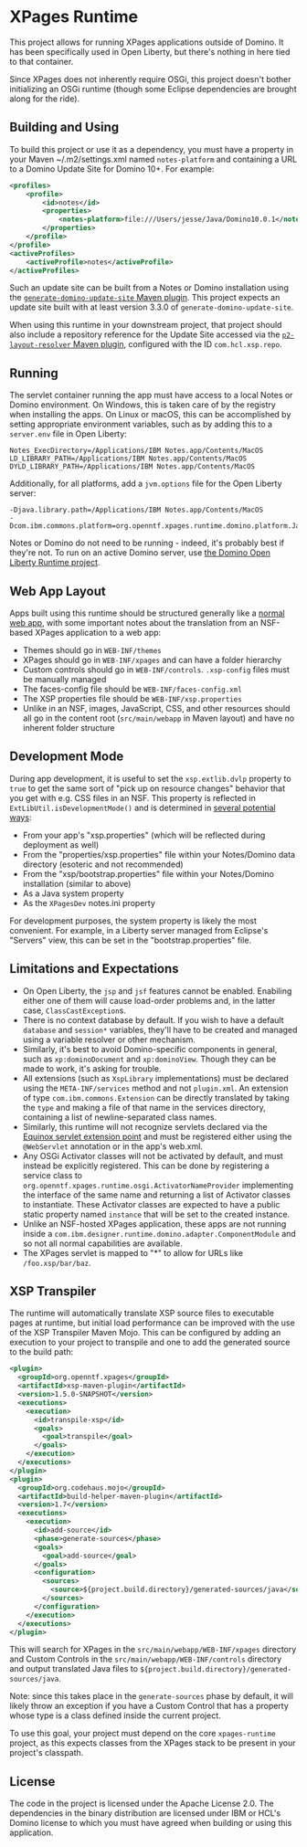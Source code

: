 # XPages Runtime

This project allows for running XPages applications outside of Domino. It has been specifically used in Open Liberty, but there's nothing in here tied to that container.

Since XPages does not inherently require OSGi, this project doesn't bother initializing an OSGi runtime (though some Eclipse dependencies are brought along for the ride).

## Building and Using

To build this project or use it as a dependency, you must have a property in your Maven ~/.m2/settings.xml named `notes-platform` and containing a URL to a Domino Update Site for Domino 10+. For example:

```xml
<profiles>
    <profile>
        <id>notes</id>
        <properties>
            <notes-platform>file:///Users/jesse/Java/Domino10.0.1</notes-platform>
        </properties>
    </profile>
</profile>
<activeProfiles>
    <activeProfile>notes</activeProfile>
</activeProfiles>
```

Such an update site can be built from a Notes or Domino installation using the [`generate-domino-update-site` Maven plugin](https://github.com/OpenNTF/generate-domino-update-site). This project expects an update site built with at least version 3.3.0 of `generate-domino-update-site`.

When using this runtime in your downstream project, that project should also include a repository reference for the Update Site accessed via the [`p2-layout-resolver` Maven plugin](https://github.com/OpenNTF/p2-layout-provider), configured with the ID `com.hcl.xsp.repo`.

## Running

The servlet container running the app must have access to a local Notes or Domino environment. On Windows, this is taken care of by the registry when installing the apps. On Linux or macOS, this can be accomplished by setting appropriate environment variables, such as by adding this to a `server.env` file in Open Liberty:

```
Notes_ExecDirectory=/Applications/IBM Notes.app/Contents/MacOS
LD_LIBRARY_PATH=/Applications/IBM Notes.app/Contents/MacOS
DYLD_LIBRARY_PATH=/Applications/IBM Notes.app/Contents/MacOS
```

Additionally, for all platforms, add a `jvm.options` file for the Open Liberty server:

```
-Djava.library.path=/Applications/IBM Notes.app/Contents/MacOS
-Dcom.ibm.commons.platform=org.openntf.xpages.runtime.domino.platform.JakartaDominoPlatform
```

Notes or Domino do not need to be running - indeed, it's probably best if they're not. To run on an active Domino server, use [the Domino Open Liberty Runtime project](https://github.com/OpenNTF/openliberty-domino).

## Web App Layout

Apps built using this runtime should be structured generally like a [normal web app](https://www.mkyong.com/maven/how-to-create-a-web-application-project-with-maven/), with some important notes about the translation from an NSF-based XPages application to a web app:

* Themes should go in `WEB-INF/themes`
* XPages should go in `WEB-INF/xpages` and can have a folder hierarchy
* Custom controls should go in `WEB-INF/controls`. `.xsp-config` files must be manually managed
* The faces-config file should be `WEB-INF/faces-config.xml`
* The XSP properties file should be `WEB-INF/xsp.properties`
* Unlike in an NSF, images, JavaScript, CSS, and other resources should all go in the content root (`src/main/webapp` in Maven layout) and have no inherent folder structure

## Development Mode

During app development, it is useful to set the `xsp.extlib.dvlp` property to `true` to get the same sort of "pick up on resource changes" behavior that you get with e.g. CSS files in an NSF. This property is reflected in `ExtLibUtil.isDevelopmentMode()` and is determined in [several potential ways](https://github.com/OpenNTF/XPagesExtensionLibrary/blob/25b3b1df7fafb7ceb131e07ade93de5c9ff733d5/extlib/lwp/product/runtime/eclipse/plugins/com.ibm.xsp.extlib.core/src/com/ibm/xsp/extlib/util/ExtLibUtil.java#L65):

- From your app's "xsp.properties" (which will be reflected during deployment as well)
- From the "properties/xsp.properties" file within your Notes/Domino data directory (esoteric and not recommended)
- From the "xsp/bootstrap.properties" file within your Notes/Domino installation (similar to above)
- As a Java system property
- As the `XPagesDev` notes.ini property

For development purposes, the system property is likely the most convenient. For example, in a Liberty server managed from Eclipse's "Servers" view, this can be set in the "bootstrap.properties" file.

## Limitations and Expectations

* On Open Liberty, the `jsp` and `jsf` features cannot be enabled. Enabiling either one of them will cause load-order problems and, in the latter case, `ClassCastException`s.
* There is no context database by default. If you wish to have a default `database` and `session*` variables, they'll have to be created and managed using a variable resolver or other mechanism.
* Similarly, it's best to avoid Domino-specific components in general, such as `xp:dominoDocument` and `xp:dominoView`. Though they can be made to work, it's asking for trouble.
* All extensions (such as `XspLibrary` implementations) must be declared using the `META-INF/services` method and not `plugin.xml`. An extension of type `com.ibm.commons.Extension` can be directly translated by taking the `type` and making a file of that name in the services directory, containing a list of newline-separated class names.
* Similarly, this runtime will not recognize servlets declared via the [Equinox servlet extension point](https://www.eclipse.org/equinox/server/http_in_equinox.php) and must be registered either using the `@WebServlet` annotation or in the app's web.xml.
* Any OSGi Activator classes will not be activated by default, and must instead be explicitly registered. This can be done by registering a service class to `org.openntf.xpages.runtime.osgi.ActivatorNameProvider` implementing the interface of the same name and returning a list of Activator classes to instantiate. These Activator classes are expected to have a public static property named `instance` that will be set to the created instance.
* Unlike an NSF-hosted XPages application, these apps are not running inside a `com.ibm.designer.runtime.domino.adapter.ComponentModule` and so not all normal capabilities are available.
* The XPages servlet is mapped to "*" to allow for URLs like `/foo.xsp/bar/baz`.

## XSP Transpiler

The runtime will automatically translate XSP source files to executable pages at runtime, but initial load performance can be improved with the use of the XSP Transpiler Maven Mojo. This can be configured by adding an execution to your project to transpile and one to add the generated source to the build path:

```xml
<plugin>
  <groupId>org.openntf.xpages</groupId>
  <artifactId>xsp-maven-plugin</artifactId>
  <version>1.5.0-SNAPSHOT</version>
  <executions>
    <execution>
      <id>transpile-xsp</id>
      <goals>
        <goal>transpile</goal>
      </goals>
    </execution>
  </executions>
</plugin>
<plugin>
  <groupId>org.codehaus.mojo</groupId>
  <artifactId>build-helper-maven-plugin</artifactId>
  <version>1.7</version>
  <executions>
    <execution>
      <id>add-source</id>
      <phase>generate-sources</phase>
      <goals>
        <goal>add-source</goal>
      </goals>
      <configuration>
        <sources>
          <source>${project.build.directory}/generated-sources/java</source>
        </sources>
      </configuration>
    </execution>
  </executions>
</plugin>
```

This will search for XPages in the `src/main/webapp/WEB-INF/xpages` directory and Custom Controls in the `src/main/webapp/WEB-INF/controls` directory and output translated Java files to `${project.build.directory}/generated-sources/java`.

Note: since this takes place in the `generate-sources` phase by default, it will likely throw an exception if you have a Custom Control that has a property whose type is a class defined inside the current project.

To use this goal, your project must depend on the core `xpages-runtime` project, as this expects classes from the XPages stack to be present in your project's classpath.

## License

The code in the project is licensed under the Apache License 2.0. The dependencies in the binary distribution are licensed under IBM or HCL's Domino license to which you must have agreed when building or using this application.
